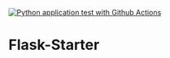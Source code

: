 [![Python application test with Github Actions](https://github.com/Abdulrazak-Alahmad/Flask-Starter/actions/workflows/main.yml/badge.svg)](https://github.com/Abdulrazak-Alahmad/Flask-Starter/actions/workflows/main.yml)
# Flask-Starter
